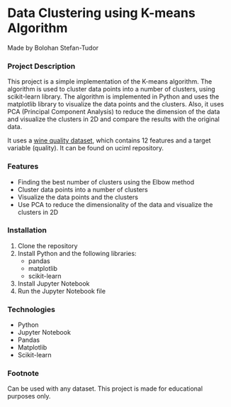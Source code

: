 
# Data Clustering using K-means Algorithm

Made by Bolohan Stefan-Tudor

### Project Description

This project is a simple implementation of the K-means algorithm. The algorithm is used to cluster data points into a number of clusters, using scikit-learn library. The algorithm is implemented in Python and uses the matplotlib library to visualize the data points and the clusters. Also, it uses PCA (Principal Component Analysis) to reduce the dimension of the data and visualize the clusters in 2D and compare the results with the original data.

It uses a [wine quality dataset](https://archive.ics.uci.edu/dataset/186/wine+quality), which contains 12 features and a target variable (quality). It can be found on uciml repository.

### Features
- Finding the best number of clusters using the Elbow method
- Cluster data points into a number of clusters
- Visualize the data points and the clusters
- Use PCA to reduce the dimensionality of the data and visualize the clusters in 2D

### Installation

1. Clone the repository
2. Install Python and the following libraries:
   - pandas
   - matplotlib
   - scikit-learn
3. Install Jupyter Notebook
4. Run the Jupyter Notebook file

### Technologies

- Python
- Jupyter Notebook
- Pandas
- Matplotlib
- Scikit-learn

### Footnote

Can be used with any dataset.
This project is made for educational purposes only.
